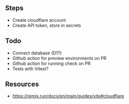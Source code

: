 ## Steps

- Create cloudflare account
- Create API token, store in secrets

## Todo

- Connect database (D1?)
- Github action for preview environments on PR
- Github action for running check on PR
- Tests with Vitest?

## Resources

- https://remix.run/docs/en/main/guides/vite#cloudflare